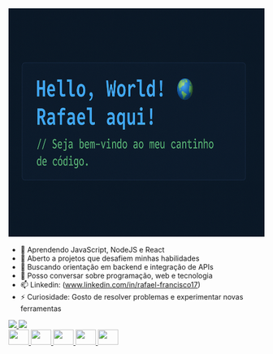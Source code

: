  <img src="./banner1.png" width="100%" height= "450px">


 
- 🌱 Aprendendo JavaScript, NodeJS e React
- 👯 Aberto a projetos que desafiem minhas habilidades
- 🤔 Buscando orientação em backend e integração de APIs
- 💬 Posso conversar sobre programação, web e tecnologia
- 📫 Linkedin: (www.linkedin.com/in/rafael-francisco17) 
- ⚡ Curiosidade: Gosto de resolver problemas e experimentar novas ferramentas

<div>

<a href="https://github.com/rafael-santos-devv">
<img height="120em" src="https://github-readme-stats.vercel.app/api?username=rafael-santos-devv&show_icons=true&hide=contribs,prs&cache_seconds=86400&theme=github_dark&cache_seconds=0">
<img height="120em" src="https://github-readme-stats.vercel.app/api/top-langs/?username=rafael-santos-devv&layout=compact&theme=github_dark">
</div>          

<div>

<img src="https://cdn.jsdelivr.net/gh/devicons/devicon@latest/icons/html5/html5-original.svg" height="30" width="40" />
<img src="https://cdn.jsdelivr.net/gh/devicons/devicon@latest/icons/css3/css3-original.svg"   height="30" width="40" />
<img src="https://cdn.jsdelivr.net/gh/devicons/devicon@latest/icons/javascript/javascript-original.svg" height="30" width="40" />
<img src="https://cdn.jsdelivr.net/gh/devicons/devicon@latest/icons/nodejs/nodejs-original-wordmark.svg" height="30" width="40"  />
<img src="https://cdn.jsdelivr.net/gh/devicons/devicon@latest/icons/react/react-original.svg" height="30" width="40" />
